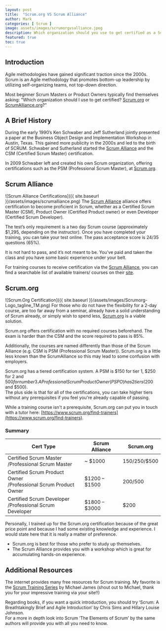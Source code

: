 ```yaml
---
layout: post
title:  "Scrum.org VS Scrum Alliance"
author: Mark
categories: [ Scrum ]
image: assets/images/scrumorgvsalliance.jpeg
description: Which organization should you use to get certified as a Scrum Master? Find out here.
featured: true
toc: true
---
```


## Introduction

Agile methodologies have gained significant traction since the 2000s. Scrum is an Agile methodology that promotes bottom-up leadership by utilizing self-organizing teams, not top-down direction.

Most beginner Scrum Masters or Product Owners typically find themselves asking: "Which organization should I use to get certified? [Scrum.org](https://scrum.org/) or [ScrumAlliance.org](https://www.scrumalliance.org/)?"

## A Brief History

During the early 1990’s Ken Schwaber and Jeff Sutherland jointly presented a paper at the Business Object Design and Implementation Workshop in Austin, Texas. This gained more publicity in the 2000s and led to the birth of SCRUM. Schwaber and Sutherland started the [Scrum Alliance](https://www.scrumalliance.org/) and the CSM (Certified Scrum Master) certification.

In 2009 Schwaber left and created his own Scrum organization, offering certifications such as the PSM (Professional Scrum Master), at [Scrum.org](https://scrum.org/).

## Scrum Alliance
![Scrum Alliance Certifications]({{ site.baseurl }}/assets/images/scrumalliance.png)
The [Scrum Alliance](https://www.scrumalliance.org/) alliance offers certification to become proficient in Scrum, whether as a Certified Scrum Master (CSM), Product Owner (Certified Product owner) or even Developer (Certified Scrum Developer).

The test’s only requirement is a two day Scrum course (approximately $1,295, depending on the instructor). Once you have completed your training, you can take your test online. The pass acceptance score is 24/35 questions (65%).

It is not hard to pass, and it’s not meant to be. You've paid and taken the class and you have some basic experience under your belt.

For training courses to receive certification via the [Scrum Alliance](https://www.scrumalliance.org/), you can find a searchable list of available trainers/ courses on their [site](https://www.scrumalliance.org/agile-coaching/search).

## Scrum.org
![Scrum.Org Certification]({{ site.baseurl }}/assets/images/Scrumorg-Logo_tagline_TM.png)
For those who do not have the flexibility for a 2-day course, are too far away from a seminar, already have a solid understanding of Scrum already, or simply wish to spend less, [Scrum.org](https://scrum.org/) is a viable solution.

Scrum.org offers certification with no required courses beforehand. The exam is harder than the CSM and the score required to pass is 85%.

Additionally, the courses are named differently than those of the Scrum Alliance (e.g. CSM is PSM (Professional Scrum Master)). Scrum.org is a little less known than the ScrumAlliance so this may lead to some confusion with employers.

Scrum.org has a tiered certification system. A PSM is $150 for tier 1, $250 for 2 and $500 for number 3. A Professional Scrum Product Owner (PSPO) has 2 tiers ($200 and $500).  
The plus side is that for all of the certifications, you can take higher tiers without any prerequisites if you feel you're already capable of passing.

While a training course isn't a prerequisite, Scrum.org can put you in touch with a tutor here: [https://www.scrum.org/find-trainers](https://www.scrum.org/find-trainers).

### Summary

| Cert Type | Scrum Alliance | Scrum.org |
| --- |---|---|
| Certified Scrum Master<br>/Professional Scrum Master | ~ $1000 | $150/$250/$500 |
| Certified Scrum Product Owner<br>/Professional Scrum Product Owner | $1200 – $1500 | $200/$500 |
| Certified Scrum Developer<br>/Professional Scrum Developer | $1800 – $3000 | $200 |

Personally, I trained up for the Scrum.org certification because of the great price point and because I had some existing knowledge and experience. I would state here that it is really a matter of preference.

-   Scrum.org is best for those who prefer to study up themselves.
-   The Scrum Alliance provides you with a workshop which is great for accumulating hands-on experience.


## Additional Resources

The internet provides many free resources for Scrum training. My favorite is the [Scrum Training Series](http://scrumtrainingseries.com/) by Michael James (shout out to Michael, thank you for your impressive training via your site!!)

Regarding books, if you want a quick introduction, you should try ‘Scrum: A Breathtakingly Brief and Agile Introduction‘ by Chris Sims and Hillary Louise Johnson.  
For a more in depth look into Scrum ‘The Elements of Scrum’ by the same authors will provide you with all you need to know.
